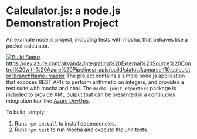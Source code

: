 Calculator.js: a node.js Demonstration Project
==============================================
An example node.js project, including tests with mocha, that behaves like
a pocket calculator.

[![Build Status](https://dev.azure.com/pkvanda/Integrating%20External%20Source%20Control%20with%20Azure%20Pipelines/_apis/build/status/kumarself10.calculator?branchName=master)](https://dev.azure.com/pkvanda/Integrating%20External%20Source%20Control%20with%20Azure%20Pipelines/_build/latest?definitionId=27&branchName=master)
https://dev.azure.com/pkvanda/Integrating%20External%20Source%20Control%20with%20Azure%20Pipelines/_apis/build/status/kumarself10.calculator?branchName=master
The project contains a simple node.js application that exposes REST APIs
to perform arithmetic on integers, and provides a test suite with mocha
and chai.  The `mocha-junit-reporters` package is included to provide XML
output that can be presented in a continuous integration tool like
[Azure DevOps](https://azure.com/devops).

To build, simply:

1. Runs `npm install` to install dependencies.
2. Runs `npm test` to run Mocha and execute the unit tests.


